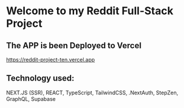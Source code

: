 # Welcome to my Reddit Full-Stack Project

## The APP is been Deployed to Vercel

https://reddit-project-ten.vercel.app

## Technology used:

NEXT.JS (SSR),
REACT,
TypeScript,
TailwindCSS,
.NextAuth,
StepZen,
GraphQL,
Supabase
